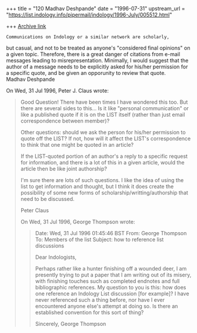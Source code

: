 +++
title = "120 Madhav Deshpande"
date = "1996-07-31"
upstream_url = "https://list.indology.info/pipermail/indology/1996-July/005512.html"

+++
[Archive link](https://list.indology.info/pipermail/indology/1996-July/005512.html)

	Communications on Indology or a similar network are scholarly, 
but casual, and not to be treated as anyone's "considered final opinions" 
on a given topic.  Therefore, there is a great danger of citations from 
e-mail messages leading to misrepresentation.  Minimally, I would suggest 
that the author of a message needs to be explicitly asked for his/her 
permission for a specific quote, and be given an opporunity to review 
that quote.  
	Madhav Deshpande

On Wed, 31 Jul 1996, Peter J. Claus wrote:

> Good Question!  There have been times I have wondered this too. But there 
> are several sides to this... Is it like "personal communication" or like 
> a published quote if it is on the LIST itself (rather than just email 
> correspondence between member)?  
> 
> Other questions: should we ask the person for his/her permission to quote 
> off the LIST?  If not, how will it affect the LIST's correspondence to 
> think that one might be quoted in an article?
> 
> If the LIST-quoted portion of an author's a reply to a specific request 
> for information, and there is a lot of this in a given article, would the 
> article then be like joint authorship?
> 
> I'm sure there are lots of such questions.  I like the idea of using the 
> list to get information and thought, but I think it does create the 
> possibility of some new forms of scholarship/writting/authorship that 
> need to be discussed.
> 
> Peter Claus
> 
> On Wed, 31 Jul 1996, George Thompson wrote:
> 
> > Date: Wed, 31 Jul 1996 01:45:46 BST
> > From: George Thompson <thompson at jlc.net>
> > To: Members of the list <indology at liverpool.ac.uk>
> > Subject: how to reference list discussions
> > 
> > Dear Indologists,
> > 
> > Perhaps rather like a hunter finishing off a wounded deer, I am presently
> > trying to put a paper that I am writing out of its misery, with finishing
> > touches such as completed endnotes and full bibliographic references. My
> > question to you is this: how does one reference an Indology List discussion
> > [for example]?  I have never referenced such a thing before, nor have I
> > ever encountered anyone else's attempt at doing so.  Is there an
> > established convention for this sort of thing?
> > 
> > Sincerely,
> > George Thompson
> > 
> > 
> > 
> > 
> 
> 




